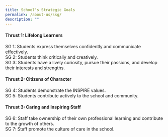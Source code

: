 ```yaml
---
title: School's Strategic Goals
permalink: /about-us/ssg/
description: ""
---
```

#### Thrust 1: Lifelong Learners
SG 1: Students express themselves confidently and communicate effectively.&nbsp;&nbsp;<br>
SG 2: Students think critically and creatively.<br>
SG 3: Students  have a lively curiosity, pursue their passions, and develop their interests and strengths.

#### Thrust 2: Citizens of Character<br>
SG 4: Students demonstrate the INSPIRE values.<br>
SG 5: Students contribute actively to the school and community.

#### Thrust 3: Caring and Inspiring Staff<br>
SG 6: Staff take ownership of their own professional learning and contribute to the growth of others.<br>
SG 7: Staff promote the culture of care in the school.